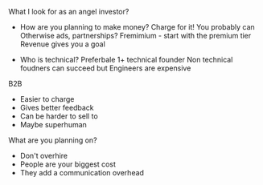 What I look for as an angel investor?

- How are you planning to make money?
Charge for it! You probably can
Otherwise ads, partnerships?
Fremimium - start with the premium tier
Revenue gives you a goal

- Who is technical?
Preferbale 1+ technical founder 
Non technical foudners can succeed but
Engineers are expensive

B2B 
- Easier to charge
- Gives better feedback
- Can be harder to sell to 
- Maybe superhuman

What are you planning on?
- Don't overhire
- People are your biggest cost
- They add a communication overhead